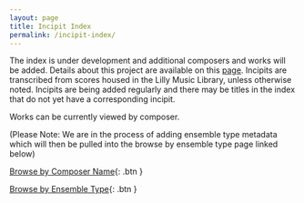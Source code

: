 ```yaml
---
layout: page
title: Incipit Index
permalink: /incipit-index/
---
```

The index is under development and additional composers and works will be added. Details about this project are available on this [page](https://annakijas1.github.io/rebalancing-music-canon/about/). Incipits are transcribed from scores housed in the Lilly Music Library, unless otherwise noted. Incipits are being added regularly and there may be titles in the index that do not yet have a corresponding incipit.

Works can be currently viewed by composer. 

(Please Note: We are in the process of adding ensemble type metadata which will then be pulled into the browse by ensemble type page linked below) 

[Browse by Composer Name](https://rebalancing-music-canon.com/incipit-indexv3/){: .btn }

[Browse by Ensemble Type](https://rebalancing-music-canon.com/incipit-indexv2/){: .btn }

